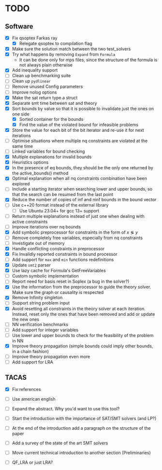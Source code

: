# TODO

## Software

- [x] Fix qsoptex Farkas ray
    - [x] Relegate qsoptex to compilation flag
- [x] Make sure the solution match between the two test_solvers
- [x] Try what happens by removing `Expand` from `Formula`
    - It can be done only for mps files, since the structure of the formula is not always plain otherwise
- [x] Add inequality support
- [ ] Clean up benchmarking suite
- [ ] Clean up `pydlinear`
- [ ] Remove unused Config parameters
- [ ] Improve nolog options
- [x] Make the sat return type a struct
- [x] Separate smt time between sat and theory
- [x] Sort bounds by value so that it is possible to invalidate just the ones on one side
    - [x] Sorted container for the bounds
    - [x] Find the value of the violated bound for infeasible problems
- [x] Store the value for each bit of the bit iterator and re-use it for next iterations
- [ ] Optimise situations where multiple nq constraints are violated at the same time
- [ ] Linked variables for bound checking
- [x] Multiple explanations for invalid bounds
- [x] Heuristics options
- [x] In the presence of eq bounds, they should be the only one returned by the active_bounds() method
- [x] Optimal explanation when all nq constraints combination have been explored
- [ ] Include a starting iterator when searching lower and upper bounds, so that the search can be resumed from the last
  point
- [x] Reduce the number of copies of inf and ninf bounds in the bound vector
- [ ] Use c++20 format instead of the external library
    - [ ] Use Ubuntu 23.04+ for gcc 13+ support
- [ ] Return multiple explanations instead of just one when dealing with active constraints
- [ ] Improve iterations over nq bounds
- [x] Add symbolic preprocessor for constraints in the form of $x \lessgtr y$
- [ ] Remove completely free variables, especially from nq constraints
- [ ] Investigate out of memory
- [x] Handle conflicting constraints in preprocessor
- [x] Fix Invalidly reported constraints in bound processor
- [ ] Add support for `max` and `min` functions redefinitions
- [x] Update `smt2` parser
- [x] Use lazy cache for Formula's GetFreeVariables
- [ ] Custom symbolic implementation
- [ ] Report need for basis reset in Soplex (a bug in the solver?)
- [x] Use the information from the preprocessor to guide the theory solver. Make sure the graph or causality is respected
- [x] Remove Infinity singleton
- [ ] Support string problem input
- [x] Avoid resetting all constraints in the theory solver at each iteration. Instead, reset only the ones that have
  been removed and add or update the new ones
- [ ] NN verification benchmarks
- [ ] Add support for integer variables
- [ ] Use lower and upper bounds to check for the feasibility of the problem in NN
- [x] Improve theory propagation (simple bounds could imply other bounds, in a chain fashion)
- [ ] Improve theory propagation even more
- [ ] Add support for LRA

## TACAS

- [x] Fix references
- [ ] Use american english
- [ ] Expand the abstract. Why you'd want to use this tool?
- [ ] Start the introduction with the importance of SAT/SMT solvers (and LP?)
- [ ] At the end of the introduction add a paragraph on the structure of the paper
- [ ] Add a survey of the state of the art SMT solvers
- [ ] Move current technical introduction to another section (Preliminaries)
- [ ] QF_LRA or just LRA?

